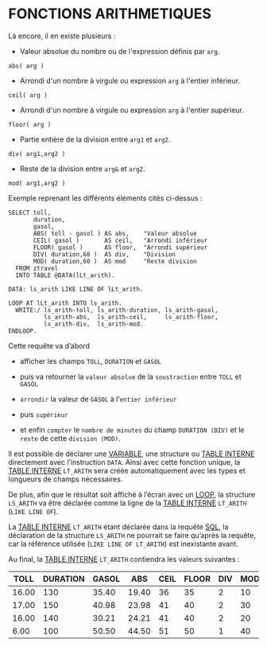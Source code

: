 # FONCTIONS ARITHMETIQUES

Là encore, il en existe plusieurs :

- Valeur absolue du nombre ou de l'expression définis par `arg`.

```abap
abs( arg )
```

- Arrondi d'un nombre à virgule ou expression `arg` à l'entier inférieur.

```abap
ceil( arg )
```

- Arrondi d'un nombre à virgule ou expression `arg` à l'entier supérieur.

```abap
floor( arg )
```

- Partie entière de la division entre `arg1` et `arg2`.

```abap
div( arg1,arg2 )
```

- Reste de la division entre `arg&` et `arg2`.

```abap
mod( arg1,arg2 )
```

Exemple reprenant les différents éléments cités ci-dessus :

```abap
SELECT toll,
       duration,
       gasol,
       ABS( toll - gasol ) AS abs,    "Valeur absolue
       CEIL( gasol )       AS ceil,   "Arrondi inférieur
       FLOOR( gasol )      AS floor,  "Arrondi supérieur
       DIV( duration,60 )  AS div,    "Division
       MOD( duration,60 )  AS mod     "Reste division
  FROM ztravel
  INTO TABLE @DATA(lLt_arith).

DATA: ls_arith LIKE LINE OF lLt_arith.

LOOP AT lLt_arith INTO ls_arith.
  WRITE:/ ls_arith-toll, ls_arith-duration, ls_arith-gasol,
          ls_arith-abs,  ls_arith-ceil,     ls_arith-floor,
          ls_arith-div,  ls_arith-mod.
ENDLOOP.
```

Cette requête va d’abord

- afficher les champs `TOLL`, `DURATION` et `GASOL`

- puis va retourner la `valeur absolue` de la `soustraction` entre `TOLL` et `GASOL`

- `arrondir` la valeur de `GASOL` à l’`entier inférieur`

- puis `supérieur`

- et enfin `compter` le `nombre de minutes` du champ `DURATION (DIV)` et le `reste` de cette `division (MOD)`.

Il est possible de déclarer une [VARIABLE](../../03_VARIABLES_&_CONSTANTES/02_VARIABLES_&_CONSTANTES/01_VARIABLES.md), une structure ou [TABLE INTERNE](../../07_TABLE_INTERNE/01_TABLES_INTERNES.md) directement avec l’instruction `DATA`. Ainsi avec cette fonction unique, la [TABLE INTERNE](../../07_TABLE_INTERNE/01_TABLES_INTERNES.md) `LT_ARITH` sera créée automatiquement avec les types et longueurs de champs nécessaires.

De plus, afin que le résultat soit affiché à l’écran avec un [LOOP](../../08_INSTRUCTIONS_ITAB/09_LOOP/01_LOOP_AT_ITAB.md), la structure `LS_ARITH` va être déclarée comme la ligne de la [TABLE INTERNE](../../07_TABLE_INTERNE/01_TABLES_INTERNES.md) `LT_ARITH` (`LIKE LINE OF`).

La [TABLE INTERNE](../../07_TABLE_INTERNE/01_TABLES_INTERNES.md) `LT_ARITH` étant déclarée dans la requête [SQL](./01_SQL.md), la déclaration de la structure `LS_ARITH` ne pourrait se faire qu’après la requête, car la référence utilisée (`LIKE LINE OF LT_ARITH`) est inexistante avant.

Au final, la [TABLE INTERNE](../../07_TABLE_INTERNE/01_TABLES_INTERNES.md) `LT_ARITH` contiendra les valeurs suivantes :

| **TOLL** | **DURATION** | **GASOL** | **ABS** | **CEIL** | **FLOOR** | **DIV** | **MOD** |
| -------- | ------------ | --------- | ------- | -------- | --------- | ------- | ------- |
| 16.00    | 130          | 35.40     | 19.40   | 36       | 35        | 2       | 10      |
| 17.00    | 150          | 40.98     | 23.98   | 41       | 40        | 2       | 30      |
| 16.00    | 140          | 30.21     | 24.21   | 41       | 40        | 2       | 20      |
| 6.00     | 100          | 50.50     | 44.50   | 51       | 50        | 1       | 40      |

